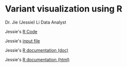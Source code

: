 Variant visualization using R
==============

Dr. Jie (Jessie) Li
Data Analyst


Jessie's [R Code](Variant-Analysis-by-R/plot.circos.R)

Jessie's [input file](Variant-Analysis-by-R/gene.label)

Jessie's [R documentation (doc)](Variant-Analysis-by-R/plot.circos.docx)

Jessie's [R documentation (html)](Variant-Analysis-by-R/plot.circos.html)

